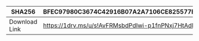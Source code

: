 |SHA256| BFEC97980C3674C42916B07A2A7106CE825577EB2552A040ADDADFB92D0EADBA|
|---|---|
|Download Link | https://1drv.ms/u/s!AvFRMsbdPdIwi-p1fnPNxj7HtAdLJw?e=9FmJTD |

